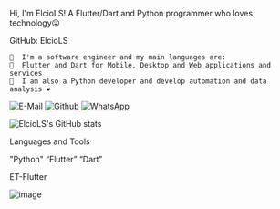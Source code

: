 Hi, 
I'm ElcioLS!
A Flutter/Dart and Python programmer who loves technology😜

GitHub: ElcioLS

    🗿  I'm a software engineer and my main languages are:                                 
    🔭  Flutter and Dart for Mobile, Desktop and Web applications and services
    🌱  I am also a Python developer and develop automation and data analysis ❤️

[![E-Mail](https://img.shields.io/badge/Gmail-D14836?style=for-the-badge&logo=gmail&logoColor=white)](https://gmail.com/etflutter@gmail.com) [![Github](	https://img.shields.io/badge/GitHub-100000?style=for-the-badge&logo=github&logoColor=white)](https://github.com/ElcioLS) 
[![WhatsApp](https://img.shields.io/badge/WhatsApp-25D366?style=for-the-badge&logo=whatsapp&logoColor=white)](https://wa.me/5511914327845)

![ElcioLS's GitHub stats](https://github-readme-stats.vercel.app/api?username=ElcioLS&show_icons=true&theme=radical)

Languages and Tools

"Python" “Flutter” “Dart” 

ET-Flutter

![image](https://user-images.githubusercontent.com/89614792/215624532-1ae67157-bd45-48ab-a938-b1ea886476a8.png)
